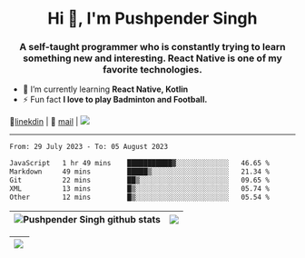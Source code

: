<h1 align="center">Hi 👋, I'm Pushpender Singh</h1>
<h3 align="center">A self-taught programmer who is constantly trying to learn something new and interesting. React Native is one of my favorite technologies.</h3>

- 🌱 I’m currently learning **React Native, Kotlin**
- ⚡ Fun fact **I love to play Badminton and Football.**

👔[linekdin](https://www.linkedin.com/in/pushpender-singh-240061202/) | 📧 [mail](mailto:pushpendersingh694@gmail.com) | ![](https://komarev.com/ghpvc/?username=pushpender-singh-ap&color=blue)


---

<!--START_SECTION:waka-->

```txt
From: 29 July 2023 - To: 05 August 2023

JavaScript   1 hr 49 mins    ███████████▓░░░░░░░░░░░░░   46.65 %
Markdown     49 mins         █████▒░░░░░░░░░░░░░░░░░░░   21.34 %
Git          22 mins         ██▒░░░░░░░░░░░░░░░░░░░░░░   09.65 %
XML          13 mins         █▒░░░░░░░░░░░░░░░░░░░░░░░   05.74 %
Other        12 mins         █▒░░░░░░░░░░░░░░░░░░░░░░░   05.54 %
```

<!--END_SECTION:waka-->

| <a><img align="center" src="https://github-readme-stats-iota-ecru-15.vercel.app/api?username=pushpender-singh-ap&show_icons=true&include_all_commits=true&theme=buefy&hide_border=true" alt="Pushpender Singh github stats" /></a> | <a><img align="center" src="https://github-readme-stats-iota-ecru-15.vercel.app/api/top-langs/?username=pushpender-singh-ap&layout=compact&theme=buefy&hide_border=true" /></a> |
| ------------- | ------------- |

| <a> <img align="left" src="https://github-readme-streak-stats.herokuapp.com/?user=pushpender-singh-ap" /></br> </a> |
| ------------- |
